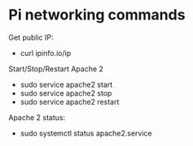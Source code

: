# Pi networking commands
Get public IP:
- curl ipinfo.io/ip

Start/Stop/Restart Apache 2
- sudo service apache2 start
- sudo service apache2 stop
- sudo service apache2 restart

Apache 2 status:
- sudo systemctl status apache2.service